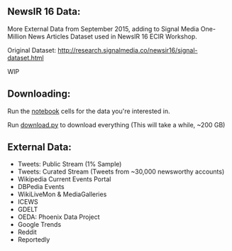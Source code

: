 ## NewsIR 16 Data:

More External Data from September 2015, adding to Signal Media One-Million News Articles Dataset used in NewsIR 16 ECIR Workshop.

Original Dataset: http://research.signalmedia.co/newsir16/signal-dataset.html

WIP

## Downloading:

Run the [notebook](download.ipynb) cells for the data you're interested in.

Run [download.py](download.py) to download everything (This will take a while, ~200 GB)

## External Data:

* Tweets: Public Stream (1% Sample) 
* Tweets: Curated Stream (Tweets from ~30,000 newsworthy accounts)
* Wikipedia Current Events Portal
* DBPedia Events
* WikiLiveMon & MediaGalleries
* ICEWS
* GDELT
* OEDA: Phoenix Data Project
* Google Trends
* Reddit
* Reportedly
